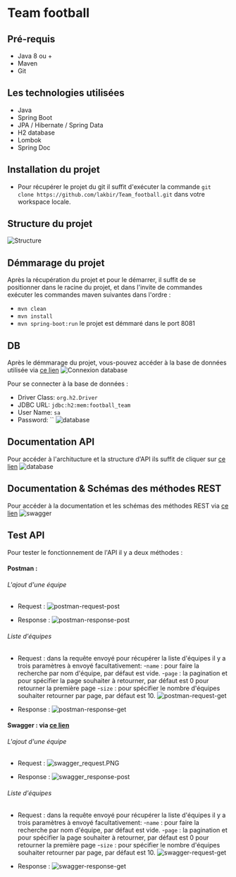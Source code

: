 # Team football

## Pré-requis

  - Java 8 ou +
  - Maven
  - Git

## Les technologies utilisées

  - Java
  - Spring Boot
  - JPA / Hibernate / Spring Data
  - H2 database
  - Lombok
  - Spring Doc
  
## Installation du projet

- Pour récupérer le projet du git il suffit d'exécuter la commande `git clone https://github.com/lakbir/Team_football.git` dans votre workspace locale.

## Structure du projet
![Structure](img/project.PNG)

## Démmarage du projet

Après la récupération du projet et pour le démarrer, il suffit de se positionner dans le racine du projet, et dans l'invite de commandes exécuter les commandes maven suivantes dans l'ordre : 
  - `mvn clean`
  - `mvn install`
  - `mvn spring-boot:run`
le projet est démmaré dans le port 8081

## DB

Après le démmarage du projet, vous-pouvez accéder à la base de données utilisée via [ce lien](http://localhost:8081/h2-console/)
![Connexion database](img/database_connexion.JPG)

Pour se connecter à la base de données : 
 - Driver Class:	`org.h2.Driver`
 - JDBC URL: `jdbc:h2:mem:football_team`
 - User Name: `sa`
 - Password: ``
![database](img/database_H2.JPG)

## Documentation API

Pour accéder à l'architucture et la structure d'API ils suffit de cliquer sur [ce lien](http://localhost:8081/v3/api-docs)
![database](img/api-docs.PNG)

## Documentation & Schémas des méthodes REST

Pour accéder à la documentation et les schémas des méthodes REST via [ce lien](http://localhost:8081/swagger-ui/index.html)
![swagger](img/swagger.PNG)

## Test API

Pour tester le fonctionnement de l'API il y a deux méthodes : 

#### Postman : 

###### L'ajout d'une équipe

  - Request : 
![postman-request-post](img/postman-request-post.PNG)


  - Response : 
![postman-response-post](img/postman-response-post.PNG)

###### Liste d'équipes

  - Request : 
  dans la requête envoyé pour récupérer la liste d'équipes il y a trois paramètres à envoyé facultativement: 
   -`name` : pour faire la recherche par nom d'équipe, par défaut est vide.
   -`page` : la pagination et pour spécifier la page souhaiter à retourner, par défaut est 0 pour retourner la première page
   -`size` : pour spécifier le nombre d'équipes souhaiter retourner par page, par défaut est 10.
![postman-request-get](img/postman-request-get.PNG)


  - Response : 
![postman-response-get](img/postman-response-get.PNG)

#### Swagger : via [ce lien](http://localhost:8081/swagger-ui/index.html)

###### L'ajout d'une équipe

  - Request : 
![swagger_request.PNG](img/swagger_request.PNG)


  - Response : 
![swagger_response-post](img/swagger_response.PNG)

###### Liste d'équipes

  - Request : 
  dans la requête envoyé pour récupérer la liste d'équipes il y a trois paramètres à envoyé facultativement: 
   -`name` : pour faire la recherche par nom d'équipe, par défaut est vide.
   -`page` : la pagination et pour spécifier la page souhaiter à retourner, par défaut est 0 pour retourner la première page
   -`size` : pour spécifier le nombre d'équipes souhaiter retourner par page, par défaut est 10.
![swagger-request-get](img/swagger_get.PNG)


  - Response : 
![swagger-response-get](img/swagger_response_get.PNG)


